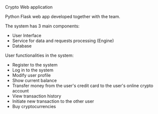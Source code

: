 Crypto Web application

Python Flask web app developed together with the team.

The system has 3 main components:
- User Interface
- Service for data and requests processing (Engine)
- Database

User functionalities in the system:
- Register to the system
- Log in to the system
- Modify user profile
- Show current balance
- Transfer money from the user's credit card to the user's online crypto account
- View transaction history
- Initiate new transaction to the other user
- Buy cryptocurrencies
